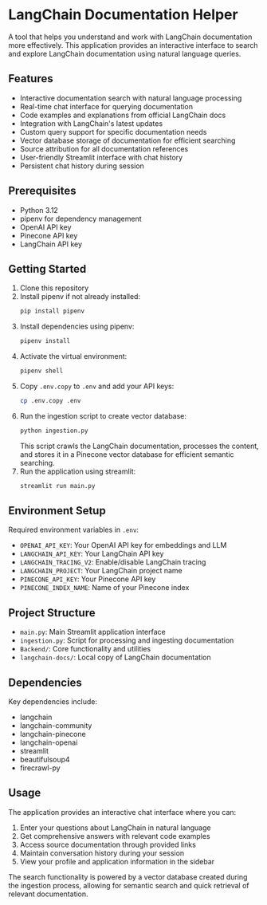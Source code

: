 # LangChain Documentation Helper

A tool that helps you understand and work with LangChain documentation more effectively. This application provides an interactive interface to search and explore LangChain documentation using natural language queries.

## Features

- Interactive documentation search with natural language processing
- Real-time chat interface for querying documentation
- Code examples and explanations from official LangChain docs
- Integration with LangChain's latest updates
- Custom query support for specific documentation needs
- Vector database storage of documentation for efficient searching
- Source attribution for all documentation references
- User-friendly Streamlit interface with chat history
- Persistent chat history during session

## Prerequisites

- Python 3.12
- pipenv for dependency management
- OpenAI API key
- Pinecone API key
- LangChain API key

## Getting Started

1. Clone this repository
2. Install pipenv if not already installed:
   ```bash
   pip install pipenv
   ```
3. Install dependencies using pipenv:
   ```bash
   pipenv install
   ```
4. Activate the virtual environment:
   ```bash
   pipenv shell
   ```
5. Copy `.env.copy` to `.env` and add your API keys:
   ```bash
   cp .env.copy .env
   ```
6. Run the ingestion script to create vector database:
   ```bash
   python ingestion.py
   ```
   This script crawls the LangChain documentation, processes the content, and stores it in a Pinecone vector database for efficient semantic searching.
7. Run the application using streamlit:
   ```bash
   streamlit run main.py
   ```

## Environment Setup

Required environment variables in `.env`:

- `OPENAI_API_KEY`: Your OpenAI API key for embeddings and LLM
- `LANGCHAIN_API_KEY`: Your LangChain API key
- `LANGCHAIN_TRACING_V2`: Enable/disable LangChain tracing
- `LANGCHAIN_PROJECT`: Your LangChain project name
- `PINECONE_API_KEY`: Your Pinecone API key
- `PINECONE_INDEX_NAME`: Name of your Pinecone index

## Project Structure

- `main.py`: Main Streamlit application interface
- `ingestion.py`: Script for processing and ingesting documentation
- `Backend/`: Core functionality and utilities
- `langchain-docs/`: Local copy of LangChain documentation

## Dependencies

Key dependencies include:

- langchain
- langchain-community
- langchain-pinecone
- langchain-openai
- streamlit
- beautifulsoup4
- firecrawl-py

## Usage

The application provides an interactive chat interface where you can:

1. Enter your questions about LangChain in natural language
2. Get comprehensive answers with relevant code examples
3. Access source documentation through provided links
4. Maintain conversation history during your session
5. View your profile and application information in the sidebar

The search functionality is powered by a vector database created during the ingestion process, allowing for semantic search and quick retrieval of relevant documentation.

